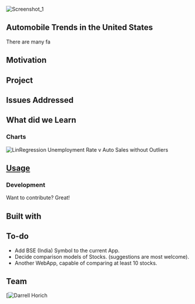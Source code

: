 ![Screenshot_1](https://user-images.githubusercontent.com/82190357/129462480-1a3e80f9-49d8-459a-a17a-d66632a935cb.png)

<!-- # WebApp
<table>
<tr>
<td>
  A webapp using Quandl API to display history of stock growth in a given period of time. It helps predict the growth of stocks from the  charts of stock performace in any period of time. It helps to judge stocks, with the principle of momentum investing, which returns 1% per month on average.
</td>
</tr>
</table>
 -->

## Automobile Trends in the United States
There are many fa

## Motivation

## Project

## Issues Addressed

## What did we Learn




<!-- ## Site -->

<!-- ### Landing Page
Currently it is working on all NSE (India) Stocks, BSE (India) Stocks Symbol will be added soon.

![](https://iharsh234.github.io/WebApp/images/demo/web_app_face.JPG)

### Query Filled Form
![](https://iharsh234.github.io/WebApp/images/demo/demo_query.JPG) -->

### Charts
![LinRegression Unemployment Rate v Auto Sales without Outliers](https://user-images.githubusercontent.com/82190357/129462636-4cdb1af0-eba4-4580-a010-7df81443e681.png)



<!-- ## Mobile support
The WebApp is compatible with devices of all sizes and all OS's, and consistent improvements are being made.

![](https://iharsh234.github.io/WebApp/images/demo/mobile.png) -->




## [Usage](https://iharsh234.github.io/WebApp/) 

### Development
Want to contribute? Great!

<!-- To fix a bug or enhance an existing module, follow these steps:

- Fork the repo
- Create a new branch (`git checkout -b improve-feature`)
- Make the appropriate changes in the files
- Add changes to reflect the changes made
- Commit your changes (`git commit -am 'Improve feature'`)
- Push to the branch (`git push origin improve-feature`)
- Create a Pull Request 

### Bug / Feature Request

If you find a bug (the website couldn't handle the query and / or gave undesired results), kindly open an issue [here](https://github.com/iharsh234/WebApp/issues/new) by including your search query and the expected result.

If you'd like to request a new function, feel free to do so by opening an issue [here](https://github.com/iharsh234/WebApp/issues/new). Please include sample queries and their corresponding results. -->


## Built with 

<!-- - [jQuery - Ajax](http://www.w3schools.com/jquery/jquery_ref_ajax.asp) - jQuery simplifies HTML document traversing, event handling, animating, and Ajax interactions for rapid web development.
- [Google Chart API](https://developers.google.com/chart/interactive/docs/quick_start) - Free , Rich Gallery , Customizable and Cross-browser compatible.
- [Bootstrap](http://getbootstrap.com/) - Extensive list of components and  Bundled Javascript plugins. -->


## To-do
- Add BSE (India) Symbol to the current App.
- Decide comparison models of Stocks. (suggestions are most welcome).
- Another WebApp, capable of comparing at least 10 stocks.

## Team

[![Darrell Horich](https://github.com/D11eleven)

<!-- [![Darrell Horich](https://avatars1.githubusercontent.com/u/12688534?v=3&s=144)](https://github.com/D11eleven)  | [![Quandl.com](https://github.com/iharsh234/WebApp/blob/master/images/quandl.jpg)](https://www.quandl.com/)
---|---
[Harsh Vijay ](https://github.com/iharsh234) |[Quandl](https://www.quandl.com) -->

<!-- ## [License](https://github.com/iharsh234/WebApp/blob/master/LICENSE.md)

MIT © [Harsh Vijay ](https://github.com/iharsh234) -->


